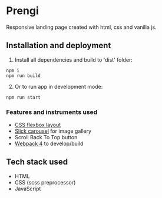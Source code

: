 # Prengi

Responsive landing page created with html, css and vanilla js.



## Installation and deployment

1. Install all dependencies and build to 'dist' folder:

```
npm i
npm run build
```
2. Or to run app in development mode:
 ```
npm run start
 ```


### Features and instruments used

- [CSS flexbox layout](https://css-tricks.com/snippets/css/a-guide-to-flexbox/)
- [Slick carousel](https://kenwheeler.github.io/slick/) for image gallery
- Scroll Back To Top button
- [Webpack 4](https://webpack.js.org/) to develop/build


## Tech stack used

- HTML
- CSS (scss preprocessor)
- JavaScript

